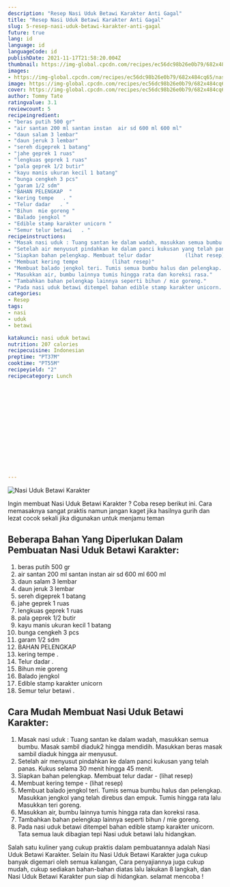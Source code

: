 ```yaml
---
description: "Resep Nasi Uduk Betawi Karakter Anti Gagal"
title: "Resep Nasi Uduk Betawi Karakter Anti Gagal"
slug: 5-resep-nasi-uduk-betawi-karakter-anti-gagal
future: true
lang: id
language: id
languageCode: id
publishDate: 2021-11-17T21:58:20.004Z 
thumbnail: https://img-global.cpcdn.com/recipes/ec56dc98b26e0b79/682x484cq65/nasi-uduk-betawi-karakter-foto-resep-utama.png
images:
- https://img-global.cpcdn.com/recipes/ec56dc98b26e0b79/682x484cq65/nasi-uduk-betawi-karakter-foto-resep-utama.png
image: https://img-global.cpcdn.com/recipes/ec56dc98b26e0b79/682x484cq65/nasi-uduk-betawi-karakter-foto-resep-utama.png
cover: https://img-global.cpcdn.com/recipes/ec56dc98b26e0b79/682x484cq65/nasi-uduk-betawi-karakter-foto-resep-utama.png
author: Tommy Tate
ratingvalue: 3.1
reviewcount: 5
recipeingredient:
- "beras putih 500 gr"
- "air santan 200 ml santan instan  air sd 600 ml 600 ml"
- "daun salam 3 lembar"
- "daun jeruk 3 lembar"
- "sereh digeprek 1 batang"
- "jahe geprek 1 ruas"
- "lengkuas geprek 1 ruas"
- "pala geprek 1/2 butir"
- "kayu manis ukuran kecil 1 batang"
- "bunga cengkeh 3 pcs"
- "garam 1/2 sdm"
- "BAHAN PELENGKAP  "
- "kering tempe   . "
- "Telur dadar   . "
- "Bihun  mie goreng "
- "Balado jengkol "
- "Edible stamp karakter unicorn "
- "Semur telur betawi   . "
recipeinstructions:
- "Masak nasi uduk : Tuang santan ke dalam wadah, masukkan semua bumbu. Masak sambil diaduk2 hingga mendidih. Masukkan beras masak sambil diaduk hingga air menyusut."
- "Setelah air menyusut pindahkan ke dalam panci kukusan yang telah panas. Kukus selama 30 menit hingga 45 menit."
- "Siapkan bahan pelengkap. Membuat telur dadar           (lihat resep)"
- "Membuat kering tempe           (lihat resep)"
- "Membuat balado jengkol teri. Tumis semua bumbu halus dan pelengkap. Masukkan jengkol yang telah direbus dan empuk. Tumis hingga rata lalu Masukkan teri goreng."
- "Masukkan air, bumbu lainnya tumis hingga rata dan koreksi rasa."
- "Tambahkan bahan pelengkap lainnya seperti bihun / mie goreng."
- "Pada nasi uduk betawi ditempel bahan edible stamp karakter unicorn. Tata semua lauk dibagian tepi Nasi uduk betawi lalu hidangkan."
categories:
- Resep
tags:
- nasi
- uduk
- betawi

katakunci: nasi uduk betawi 
nutrition: 207 calories
recipecuisine: Indonesian
preptime: "PT37M"
cooktime: "PT55M"
recipeyield: "2"
recipecategory: Lunch


     
    
    
    
    
    
    
    
    
    
    
      
    
---
```



![Nasi Uduk Betawi Karakter](https://img-global.cpcdn.com/recipes/ec56dc98b26e0b79/682x484cq65/nasi-uduk-betawi-karakter-foto-resep-utama.png)

Ingin membuat Nasi Uduk Betawi Karakter ? Coba resep berikut ini. Cara memasaknya sangat praktis namun jangan kaget jika hasilnya gurih dan lezat cocok sekali jika digunakan untuk menjamu teman

<!--inarticleads1-->

## Beberapa Bahan Yang Diperlukan Dalam Pembuatan Nasi Uduk Betawi Karakter:

1. beras putih 500 gr
1. air santan 200 ml santan instan  air sd 600 ml 600 ml
1. daun salam 3 lembar
1. daun jeruk 3 lembar
1. sereh digeprek 1 batang
1. jahe geprek 1 ruas
1. lengkuas geprek 1 ruas
1. pala geprek 1/2 butir
1. kayu manis ukuran kecil 1 batang
1. bunga cengkeh 3 pcs
1. garam 1/2 sdm
1. BAHAN PELENGKAP  
1. kering tempe   . 
1. Telur dadar   . 
1. Bihun  mie goreng 
1. Balado jengkol 
1. Edible stamp karakter unicorn 
1. Semur telur betawi   . 



<!--inarticleads2-->

## Cara Mudah Membuat Nasi Uduk Betawi Karakter:

1. Masak nasi uduk : Tuang santan ke dalam wadah, masukkan semua bumbu. Masak sambil diaduk2 hingga mendidih. Masukkan beras masak sambil diaduk hingga air menyusut.
1. Setelah air menyusut pindahkan ke dalam panci kukusan yang telah panas. Kukus selama 30 menit hingga 45 menit.
1. Siapkan bahan pelengkap. Membuat telur dadar -           (lihat resep)
1. Membuat kering tempe -           (lihat resep)
1. Membuat balado jengkol teri. Tumis semua bumbu halus dan pelengkap. Masukkan jengkol yang telah direbus dan empuk. Tumis hingga rata lalu Masukkan teri goreng.
1. Masukkan air, bumbu lainnya tumis hingga rata dan koreksi rasa.
1. Tambahkan bahan pelengkap lainnya seperti bihun / mie goreng.
1. Pada nasi uduk betawi ditempel bahan edible stamp karakter unicorn. Tata semua lauk dibagian tepi Nasi uduk betawi lalu hidangkan.




Salah satu kuliner yang cukup praktis dalam pembuatannya adalah  Nasi Uduk Betawi Karakter. Selain itu  Nasi Uduk Betawi Karakter  juga cukup banyak digemari oleh semua kalangan, Cara penyajiannya juga cukup mudah, cukup sediakan bahan-bahan diatas lalu lakukan 8 langkah, dan  Nasi Uduk Betawi Karakter  pun siap di hidangkan. selamat mencoba !
